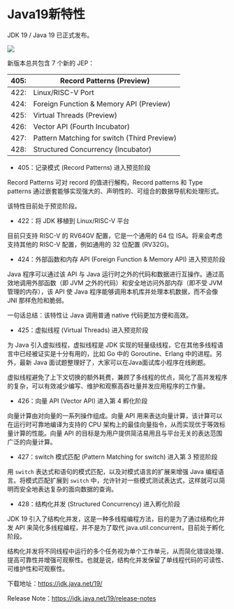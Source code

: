# Java19新特性

JDK 19 / Java 19 已正式发布。

![](http://img.topjavaer.cn/img/java19.png)

新版本总共包含 7 个新的 JEP：

| 405: | Record Patterns (Preview)                   |
| ---- | ------------------------------------------- |
| 422: | Linux/RISC-V Port                           |
| 424: | Foreign Function & Memory API (Preview)     |
| 425: | Virtual Threads (Preview)                   |
| 426: | Vector API (Fourth Incubator)               |
| 427: | Pattern Matching for switch (Third Preview) |
| 428: | Structured Concurrency (Incubator)          |

- 405：记录模式 (Record Patterns) 进入预览阶段

Record Patterns 可对 record 的值进行解构，Record patterns 和 Type patterns 通过嵌套能够实现强大的、声明性的、可组合的数据导航和处理形式。

该特性目前处于预览阶段。

- 422：将 JDK 移植到 Linux/RISC-V 平台

目前只支持 RISC-V 的 RV64GV 配置，它是一个通用的 64 位 ISA。将来会考虑支持其他的 RISC-V 配置，例如通用的 32 位配置 (RV32G)。

- 424：外部函数和内存 API (Foreign Function & Memory API) 进入预览阶段

Java 程序可以通过该 API 与 Java 运行时之外的代码和数据进行互操作。通过高效地调用外部函数（即 JVM 之外的代码）和安全地访问外部内存（即不受 JVM 管理的内存），该 API 使 Java 程序能够调用本机库并处理本机数据，而不会像 JNI 那样危险和脆弱。

一句话总结：该特性让 Java 调用普通 native 代码更加方便和高效。

- 425：虚拟线程 (Virtual Threads) 进入预览阶段

为 Java 引入虚拟线程，虚拟线程是 JDK 实现的轻量级线程，它在其他多线程语言中已经被证实是十分有用的，比如 Go 中的 Goroutine、Erlang 中的进程。另外，最新 Java 面试题整理好了，大家可以在Java面试库小程序在线刷题。

虚拟线程避免了上下文切换的额外耗费，兼顾了多线程的优点，简化了高并发程序的复杂，可以有效减少编写、维护和观察高吞吐量并发应用程序的工作量。

- 426：向量 API (Vector API) 进入第 4 孵化阶段

向量计算由对向量的一系列操作组成。向量 API 用来表达向量计算，该计算可以在运行时可靠地编译为支持的 CPU 架构上的最佳向量指令，从而实现优于等效标量计算的性能。向量 API 的目标是为用户提供简洁易用且与平台无关的表达范围广泛的向量计算。

- 427：switch 模式匹配 (Pattern Matching for switch) 进入第 3 预览阶段

用 `switch` 表达式和语句的模式匹配，以及对模式语言的扩展来增强 Java 编程语言。将模式匹配扩展到 `switch` 中，允许针对一些模式测试表达式，这样就可以简明而安全地表达复杂的面向数据的查询。

- 428：结构化并发 (Structured Concurrency) 进入孵化阶段

JDK 19 引入了结构化并发，这是一种多线程编程方法，目的是为了通过结构化并发 API 来简化多线程编程，并不是为了取代 java.util.concurrent，目前处于孵化阶段。

结构化并发将不同线程中运行的多个任务视为单个工作单元，从而简化错误处理、提高可靠性并增强可观察性。也就是说，结构化并发保留了单线程代码的可读性、可维护性和可观察性。

下载地址：https://jdk.java.net/19/

Release Note：https://jdk.java.net/19/release-notes